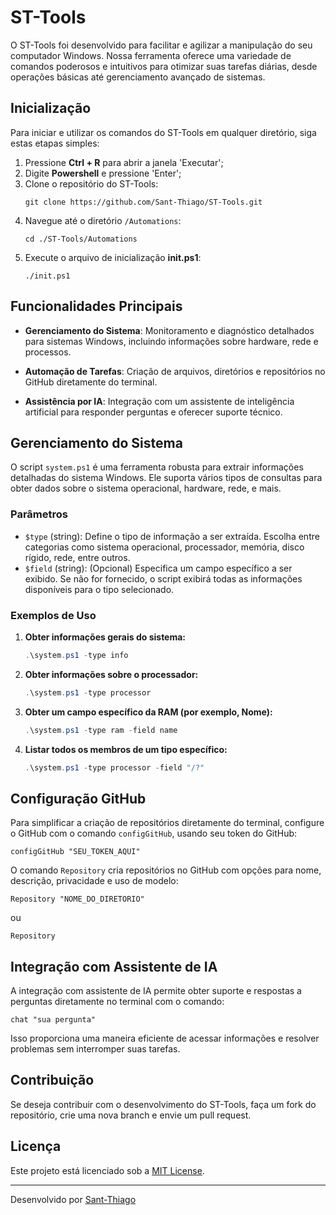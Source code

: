 # ST-Tools

O ST-Tools foi desenvolvido para facilitar e agilizar a manipulação do seu computador Windows. Nossa ferramenta oferece uma variedade de comandos poderosos e intuitivos para otimizar suas tarefas diárias, desde operações básicas até gerenciamento avançado de sistemas.

## Inicialização

Para iniciar e utilizar os comandos do ST-Tools em qualquer diretório, siga estas etapas simples:

1. Pressione **Ctrl + R** para abrir a janela 'Executar';
2. Digite **Powershell** e pressione 'Enter';
3. Clone o repositório do ST-Tools:
   ```shell
   git clone https://github.com/Sant-Thiago/ST-Tools.git
   ```
4. Navegue até o diretório `/Automations`:
   ```shell
   cd ./ST-Tools/Automations
   ```
5. Execute o arquivo de inicialização **init.ps1**:
   ```shell
   ./init.ps1
   ```

## Funcionalidades Principais

- **Gerenciamento do Sistema**: Monitoramento e diagnóstico detalhados para sistemas Windows, incluindo informações sobre hardware, rede e processos.

- **Automação de Tarefas**: Criação de arquivos, diretórios e repositórios no GitHub diretamente do terminal.

- **Assistência por IA**: Integração com um assistente de inteligência artificial para responder perguntas e oferecer suporte técnico.

## Gerenciamento do Sistema

O script `system.ps1` é uma ferramenta robusta para extrair informações detalhadas do sistema Windows. Ele suporta vários tipos de consultas para obter dados sobre o sistema operacional, hardware, rede, e mais.

### Parâmetros

- `$type` (string): Define o tipo de informação a ser extraída. Escolha entre categorias como sistema operacional, processador, memória, disco rígido, rede, entre outros.
- `$field` (string): (Opcional) Especifica um campo específico a ser exibido. Se não for fornecido, o script exibirá todas as informações disponíveis para o tipo selecionado.

### Exemplos de Uso

1. **Obter informações gerais do sistema:**
   ```powershell
   .\system.ps1 -type info
   ```

2. **Obter informações sobre o processador:**
   ```powershell
   .\system.ps1 -type processor
   ```

3. **Obter um campo específico da RAM (por exemplo, Nome):**
   ```powershell
   .\system.ps1 -type ram -field name
   ```

4. **Listar todos os membros de um tipo específico:**
   ```powershell
   .\system.ps1 -type processor -field "/?"
   ```

## Configuração GitHub

Para simplificar a criação de repositórios diretamente do terminal, configure o GitHub com o comando `configGitHub`, usando seu token do GitHub:

```shell
configGitHub "SEU_TOKEN_AQUI"
```

O comando `Repository` cria repositórios no GitHub com opções para nome, descrição, privacidade e uso de modelo:

```shell
Repository "NOME_DO_DIRETORIO"
```

ou

```shell
Repository
```

## Integração com Assistente de IA

A integração com assistente de IA permite obter suporte e respostas a perguntas diretamente no terminal com o comando:

```shell
chat "sua pergunta"
```

Isso proporciona uma maneira eficiente de acessar informações e resolver problemas sem interromper suas tarefas.

## Contribuição

Se deseja contribuir com o desenvolvimento do ST-Tools, faça um fork do repositório, crie uma nova branch e envie um pull request.

## Licença

Este projeto está licenciado sob a [MIT License](LICENSE).

---

Desenvolvido por [Sant-Thiago](https://github.com/Sant-Thiago)
